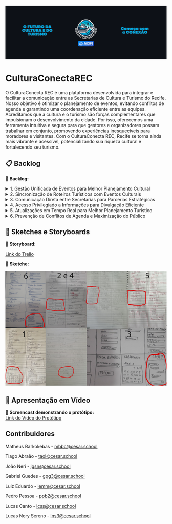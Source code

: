 ![banner](imgs-readme/Cultura_Conecta_REC_1.png)  

# CulturaConectaREC

O CulturaConecta REC é uma plataforma desenvolvida para integrar e facilitar a comunicação entre as Secretarias de Cultura e Turismo do Recife. Nosso objetivo é otimizar o planejamento de eventos, evitando conflitos de agenda e garantindo uma coordenação eficiente entre as equipes.
Acreditamos que a cultura e o turismo são forças complementares que impulsionam o desenvolvimento da cidade. Por isso, oferecemos uma ferramenta intuitiva e segura para que gestores e organizadores possam trabalhar em conjunto, promovendo experiências inesquecíveis para moradores e visitantes.
Com o CulturaConecta REC, Recife se torna ainda mais vibrante e acessível, potencializando sua riqueza cultural e fortalecendo seu turismo.

## 📋 Backlog 
📌 **Backlog:**  

<details> 
    <summary>1. Gestão Unificada de Eventos para Melhor Planejamento Cultural</summary>

- *Como* João, gestor cultural da Secretaria de Cultura, *Quero* acessar uma plataforma centralizada onde todos os eventos culturais e turísticos planejados na cidade sejam exibidos em tempo real, *Para que* eu possa coordenar melhor a agenda cultural, evitar conflitos de datas entre eventos importantes e otimizar o impacto financeiro e social das iniciativas culturais. Atualmente, a falta de um canal único de informação dificulta a organização dos eventos, resultando em sobreposição de programações e baixa adesão do público. Com essa solução, consigo alinhar os cronogramas de forma estratégica e garantir que cada evento receba a devida atenção.
![Print do Backlog](imgs-readme/imgs-backlog/Backlog_1.png)  

</details>

<details> 
    <summary>2. Sincronização de Roteiros Turísticos com Eventos Culturais </summary>

- *Como* Carlos, coordenador de turismo da Secretaria de Turismo, *Quero* um sistema integrado que exiba os eventos culturais planejados na cidade, *Para que* eu possa incluir esses eventos nos roteiros turísticos e oferecer experiências mais ricas e atrativas para visitantes. Atualmente, tenho dificuldade em obter informações atualizadas sobre eventos organizados por outras secretarias, o que prejudica a criação de roteiros turísticos dinâmicos e atrativos. Com esse sistema, posso visualizar de forma clara quais eventos podem agregar valor às rotas turísticas e planejar estratégias que aumentem o fluxo de turistas na cidade.
![Print do Backlog](imgs-readme/imgs-backlog/Backlog_2.png)   

</details>

<details> 
    <summary>3. Comunicação Direta entre Secretarias para Parcerias Estratégicas </summary>

- *Como* Fernanda, assessora técnica da Secretaria de Turismo, *Quero* um canal de comunicação ágil e direto entre a Secretaria de Turismo e a Secretaria de Cultura, *Para que* eu possa alinhar ações, sugerir parcerias estratégicas e colaborar na organização de eventos que possam ser promovidos no setor turístico. Atualmente, o contato entre secretarias é burocrático e demorado, o que dificulta o aproveitamento máximo das oportunidades de integração entre cultura e turismo. Com um canal eficiente, posso sugerir colaborações em tempo hábil, promovendo eventos de maneira mais coordenada e estratégica.
![Print do Backlog](imgs-readme/imgs-backlog/Backlog_3.png)   

</details>

<details> 
    <summary>4. Acesso Privilegiado a Informações para Divulgação Eficiente</summary>

- *Como* Mariana, analista de marketing da prefeitura, *Quero* ter acesso a uma aba exclusiva dentro do sistema, onde todas as informações essenciais sobre eventos organizados pela prefeitura estejam disponíveis, *Para que* eu possa garantir uma divulgação eficiente, evitar atrasos na publicação de informações e minimizar erros causados pela descentralização de dados. Atualmente, preciso buscar detalhes de eventos em diferentes setores, o que consome tempo e prejudica a agilidade da comunicação. Com essa solução, posso atualizar rapidamente o site e as redes sociais oficiais, garantindo que o público tenha acesso a informações precisas e em tempo real.
![Print do Backlog](imgs-readme/imgs-backlog/Backlog_4.png)   

</details>

<details> 
    <summary>5. Atualizações em Tempo Real para Melhor Planejamento Turístico </summary>

- *Como* Carlos, coordenador de turismo da Secretaria de Turismo, *Quero* receber notificações automáticas sobre mudanças na programação de eventos, *Para que* eu possa adaptar os roteiros turísticos em tempo hábil e evitar que turistas sejam impactados por cancelamentos ou alterações inesperadas. Atualmente, a comunicação entre setores é lenta, e mudanças de última hora podem comprometer a experiência dos visitantes. Com esse sistema de notificações, posso ajustar os roteiros rapidamente, garantindo que os turistas aproveitem ao máximo sua estadia na cidade.
![Print do Backlog](imgs-readme/imgs-backlog/Backlog_5.png)    
</details>

<details> 
    <summary>6. Prevenção de Conflitos de Agenda e Maximização do Público</summary>

- *Como* João, gestor cultural da Secretaria de Cultura, *Quero* um sistema de alertas automáticos que identifique conflitos de agenda entre eventos de grande porte, *Para que* eu possa reorganizar os cronogramas e evitar competições desnecessárias pelo público, maximizando o alcance e o impacto de cada evento. Atualmente, a falta de um controle eficiente faz com que eventos importantes ocorram simultaneamente, dividindo o público e reduzindo o retorno financeiro e cultural. Com essa ferramenta, posso planejar melhor os calendários e garantir que cada evento receba o destaque que merece.
![Print do Backlog](imgs-readme/imgs-backlog/Backlog_7.png)      
</details>

## 🎨 Sketches e Storyboards  
📌 **Storyboard:**

<a href="https://trello.com/invite/b/67edc68a1f86e3f7160b0399/ATTIe4a7a7f885745a65c1b27b3a1a30a42dF6BB598D/conectaculturarec" target="_blank">Link do Trello</a>

📌 **Sketche:**  

  ![Sketch 1](imgs-readme/Sketche1.png)

## 🎥 Apresentação em Vídeo  
📌 **Screencast demonstrando o protótipo:**  
<a href="https://youtu.be/lI1i66PZlaw" target="_blank">Link do Vídeo do Protótipo</a>

## Contribuidores

Matheus Barkokebas - mbbc@cesar.school

Tiago Abraão - taol@cesar.school

João Neri - jgsn@cesar.school

Gabriel Guedes - gpg3@cesar.school

Luiz Eduardo - lemm@cesar.school

Pedro Pessoa - ppb2@cesar.school

Lucas Canto - lcss@cesar.school

Lucas Nery Sereno - lns3@cesar.school
